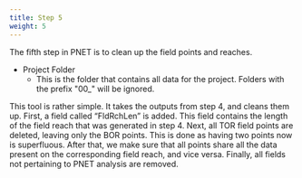 ```yaml
---
title: Step 5
weight: 5
---
```


The fifth step in PNET is to clean up the field points and reaches.

- Project Folder
  - This is the folder that contains all data for the project. Folders with the prefix "00_" will be ignored.

This tool is rather simple. It takes the outputs from step 4, and cleans them up. First, a field called “FldRchLen” is added. This field contains the length of the field reach that was generated in step 4. Next, all TOR field points are deleted, leaving only the BOR points. This is done as having two points now is superfluous. After that, we make sure that all points share all the data present on the corresponding field reach, and vice versa. Finally, all fields not pertaining to PNET analysis are removed.